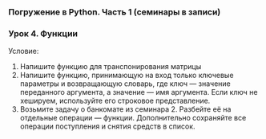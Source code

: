 ### Погружение в Python. Часть 1 (семинары в записи)
### Урок 4. Функции

Условие:

1. Напишите функцию для транспонирования матрицы
2. Напишите функцию, принимающую на вход только ключевые параметры и возвращающую словарь, где ключ — значение переданного аргумента, а значение — имя аргумента. Если ключ не хешируем, используйте его строковое представление.
3. Возьмите задачу о банкомате из семинара 2. Разбейте её на отдельные операции — функции. Дополнительно сохраняйте все операции поступления и снятия средств в список.